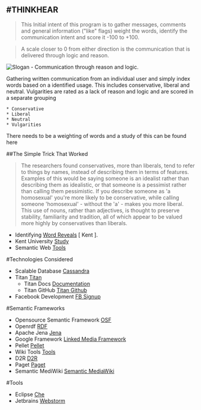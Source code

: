 #THINKHEAR
----
> This Initial intent of this program is to gather messages,
comments and general information ("like" flags) weight the words, identify the
communication intent and score it -100 to +100.

> A scale closer to 0 from either direction is the
communication that is delivered through logic and reason.

![Slogan - Communication through reason and logic](http://thinkhear.com/images/slogan-sm.png).

Gathering written communication from an individual user and simply index words
 based on a identified usage.  This includes conservative, liberal and neutral.
 Vulgarities are rated as a lack of reason and logic and are scored in a
 separate grouping

    * Conservative
    * Liberal
    * Neutral
    * Vulgarities

There needs to be a weighting of words and a study of this can be found here

##The Simple Trick That Worked
 >The researchers found conservatives, more than liberals, tend to refer to things by names, instead of describing them in terms of features.
 Examples of this would be saying someone is an idealist rather than describing them as idealistic, or that someone is a pessimist rather than calling them pessimistic.
 If you describe someone as 'a homosexual' you're more likely to be conservative, while calling someone 'homosexual' - without the 'a' - makes you more liberal.
 This use of nouns, rather than adjectives, is thought to preserve stability, familiarity and tradition, all of which appear to be valued more highly by conservatives than liberals.
   * Identifying [Word Reveals][1] [ Kent ].
   * Kent University [Study][2]
   * Semantic Web [Tools][10]


#Technologies Considered
   * Scalable Database [Cassandra][3]
   * Titan [Titan][4]
      * Titan Docs [Documentation][26]
      * Titan GitHub [Titan Github][27]
   * Facebook Development [FB Signup][25]

#Semantic Frameworks
   * Opensource Semantic Framework [OSF][5]
   * Openrdf [RDF][6]
   * Apache Jena [Jena][7]
   * Google Framework [Linked Media Framework][8]
   * Pellet [Pellet][9]
   * Wiki Tools [Tools][10]
   * D2R [D2R][11]
   * Paget [Paget][12]
   * Semantic MediWiki [Semantic MediaWiki][13]

#Tools
   * Eclipse [Che][40]
   * Jetbrains [Webstorm][41]

[1]:  http://www.dailymail.co.uk/sciencetech/article-3463607/The-simple-trick-reveal-conservative-liberal-Study-discovers-words-away-political-beliefs.html#ixzz48REg6CBp       "Word Reveals"
[2]:  https://www.kent.ac.uk/news/society/8853/conservatives-prefer-using-nouns-psychologists-find "Study"
[3]:  http://cassandra.apache.org/ "Cassandra"
[4]:  http://titandb.io "Titan"
[5]:  http://opensemanticframework.org/ "OSF"
[6]:  http://www.openrdf.org/ "RDF"
[7]:  http://jena.apache.org/ "Jena"
[8]:  https://code.google.com/p/lmf/ "Linked Media Framework"
[9]:  http://clarkparsia.com/pellet/ "Pellet"
[10]: http://semanticweb.org/wiki/Tools "Tools"
[11]: http://d2rq.org/d2r-server "D2R"
[12]: http://code.google.com/p/paget/ "Paget"
[13]: http://semantic-mediawiki.org/wiki/Semantic_MediaWiki "Semantic MediaWiki"


[25]: https://developers.facebook.com/ "FB Signup"
[26]: http://s3.thinkaurelius.com/docs/titan/0.5.0/ "Documentation"
[27]: https://github.com/thinkaurelius/titan "Titan Github"

[40]: http://www.eclipse.org/che/download/ "Che"
[41]: http://www.jetbrains.com "WebStorm"
